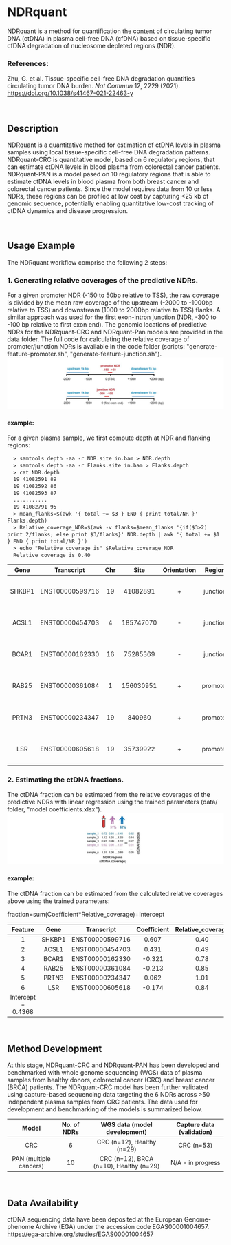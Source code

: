 # NDRquant
NDRquant is a method for quantification the content of circulating tumor DNA (ctDNA) in plasma cell-free DNA (cfDNA) based on tissue-specific cfDNA degradation of nucleosome depleted regions (NDR).
### References:
Zhu, G. et al. Tissue-specific cell-free DNA degradation quantifies circulating tumor DNA burden. *Nat Commun* 12, 2229 (2021). https://doi.org/10.1038/s41467-021-22463-y
<p>&nbsp;</p>

## Description
NDRquant is a quantitative method for estimation of ctDNA levels in plasma samples using local tissue-specific cell-free DNA degradation patterns. NDRquant-CRC is quantitative model, based on 6 regulatory regions, that can estimate ctDNA levels in blood plasma from colorectal cancer patients. NDRquant-PAN is a model pased on  10 regulatory regions that is able to estimate ctDNA levels in blood plasma from both breast cancer and colorectal cancer patients. Since the model requires data from 10 or less NDRs, these regions can be profiled at low cost by capturing <25 kb of genomic sequence, potentially enabling quantitative low-cost tracking of ctDNA dynamics and disease progression.
<p>&nbsp;</p>

## Usage Example
The NDRquant workflow comprise the following 2 steps:

### 1. Generating relative coverages of the predictive NDRs.
For a given promoter NDR (-150 to 50bp relative to TSS), the raw coverage is divided by the mean raw coverage of the upstream (-2000 to -1000bp relative to TSS) and downstream (1000 to 2000bp relative to TSS) flanks. A similar approach was used for the first exon-intron junction (NDR, -300 to -100 bp relative to first exon end). The genomic locations of predictive NDRs for the NDRquant-CRC and NDRquant-Pan models are provided in the data folder. The full code for calculating the relative coverage of promoter/junction NDRs is available in the code folder (scripts: "generate-feature-promoter.sh", "generate-feature-junction.sh").
![Alt text](https://github.com/skandlab/NDRquant/blob/main/Data/relative%20coverage.jpg)

#### example:
For a given plasma sample, we first compute depth at NDR and flanking regions:
      
      > samtools depth -aa -r NDR.site in.bam > NDR.depth
      > samtools depth -aa -r Flanks.site in.bam > Flanks.depth
      > cat NDR.depth
      19 41082591 89
      19 41082592 86
      19 41082593 87
      ...........
      19 41082791 95
      > mean_flanks=$(awk '{ total += $3 } END { print total/NR }' Flanks.depth)
      > Relative_coverage_NDR=$(awk -v flanks=$mean_flanks '{if($3>2) print 2/flanks; else print $3/flanks}' NDR.depth | awk '{ total += $1 } END { print total/NR }')
      > echo "Relative coverage is" $Relative_coverage_NDR
      Relative coverage is 0.40

|Gene	|     Transcript	|     Chr	|     Site	|Orientation|Region	|NDR.site	      |Flanks.site	      |Relative_coverage|
|:--------:|:--------:|:-----:|:-----:|:---------:|:-----:|:-----:|:-----:|:-----:|
|SHKBP1|	ENST00000599716	|19|	41082891	|+	|junction|	19:41082591-41082791	|19:41080891-41081891 19:41083891-41084891	|0.40|
|ACSL1|	ENST00000454703	|4 |	185747070	|-	|junction|	4:185747170-185747370	|4:185745070-185746070 4:185748070-185749070	|0.49|
|BCAR1|	ENST00000162330	|16|	75285369	|-	|junction|	16:75285469-75285669	|16:75283369-75284369 16:75286369-75287369	|0.78|
|RAB25|	ENST00000361084	|1 |	156030951	|+	|promoter|	1:156030801-156031001	|1:156028951-156029951 1:156031951-156032951 	|0.85|
|PRTN3|	ENST00000234347	|19|	840960	|+	|promoter|	19:840810-841010	      |19:838960-839960 19:841960-842960	      |1.01|
|LSR|	ENST00000605618	      |19|	35739922	|+	|promoter|	19:35739772-35739972	|19:35737922-35738922 19:35740922-35741922    |0.84|


### 2. Estimating the ctDNA fractions. 
The ctDNA fraction can be estimated from the relative coverages of the predictive NDRs with linear regression using the trained parameters (data/ folder, "model coefficients.xlsx").
![Alt text](https://github.com/skandlab/NDRquant/blob/main/Data/model%20prediction.jpg)

#### example:
The ctDNA fraction can be estimated from the calculated relative coverages above using the trained parameters: 

fraction=sum(Coefficient*Relative_coverage)+Intercept

|Feature|	Gene|	Transcript|	Coefficient|Relative_coverage|
|:--------:|:--------:|:-----:|:-----:|:---------:|
|1|	SHKBP1	|ENST00000599716|	0.607	|0.40|
|2|	ACSL1	|ENST00000454703|	0.431	      |0.49|
|3|	BCAR1	|ENST00000162330|	-0.321	|0.78|
|4|	RAB25	|ENST00000361084|	-0.213	|0.85|
|5|	PRTN3	|ENST00000234347|	0.062	      |1.01|
|6|	LSR	|ENST00000605618|	-0.174	|0.84|
|Intercept = 0.4368|

<p>&nbsp;</p>


## Method Development
At this stage, NDRquant-CRC and NDRquant-PAN has been developed and benchmarked with whole genome sequencing (WGS) data of plasma samples from healthy donors, colorectal cancer (CRC) and breast cancer (BRCA) patients. The NDRquant-CRC model has been further validated using capture-based sequencing data targeting the 6 NDRs across >50 independent plasma samples from CRC patients. The data used for development and benchmarking of the models is summarized below.

| Model  | No. of NDRs  | WGS data (model development) | Capture data (validation) |
|:-------------:|:-------------:|:-----:|:-----:|
| CRC      | 6  | CRC (n=12), Healthy (n=29)  | CRC (n=53) |
| PAN (multiple cancers) | 10 | CRC (n=12), BRCA (n=10), Healthy (n=29) | N/A - in progress |
<p>&nbsp;</p>



## Data Availability
cfDNA sequencing data have been deposited at the European Genome-phenome Archive (EGA) under the accession code EGAS00001004657. https://ega-archive.org/studies/EGAS00001004657

